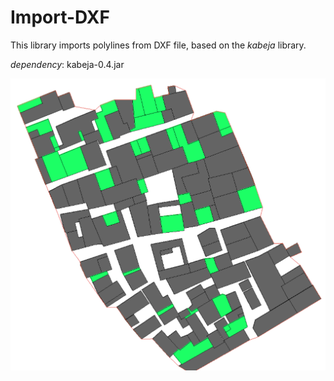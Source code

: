 # Import-DXF

This library imports polylines from DXF file, based on the *kabeja* library.

*dependency*: kabeja-0.4.jar


![alt text](shot.png "Description goes here")